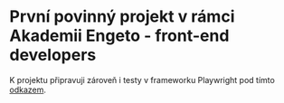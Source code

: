 # První povinný projekt v rámci Akademii Engeto - front-end developers

K projektu připravuji zároveň i testy v frameworku Playwright pod tímto [odkazem](https://github.com/LukasKanka/YourTravelAssistant_Playwright.git).
